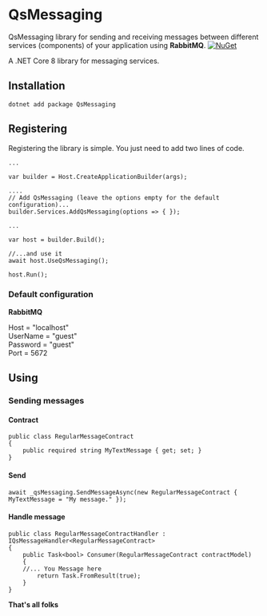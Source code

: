 # QsMessaging
QsMessaging library for sending and receiving messages between different services (components) of your application using __RabbitMQ__.
[![NuGet](https://img.shields.io/nuget/v/QsMessaging.svg)](https://www.nuget.org/packages/QsMessaging/)  


A .NET Core 8 library for messaging services.

## Installation

	dotnet add package QsMessaging

## Registering
Registering the library is simple. You just need to add two lines of code.

	...

	var builder = Host.CreateApplicationBuilder(args);

	....
	// Add QsMessaging (leave the options empty for the default configuration)...
	builder.Services.AddQsMessaging(options => { });

	...

	var host = builder.Build();

	//...and use it
	await host.UseQsMessaging();

	host.Run();



### Default configuration
**RabbitMQ**

Host = "localhost"  
UserName = "guest"  
Password = "guest"  
Port = 5672

## Using

### Sending messages

#### Contract
	public class RegularMessageContract
	{
		public required string MyTextMessage { get; set; } 
	}

#### Send

	await _qsMessaging.SendMessageAsync(new RegularMessageContract { MyTextMessage = "My message." });

#### Handle message

    public class RegularMessageContractHandler : IQsMessageHandler<RegularMessageContract>
    {
        public Task<bool> Consumer(RegularMessageContract contractModel)
        {
		//... You Message here
            return Task.FromResult(true);
        }
    }

**That's all folks**
